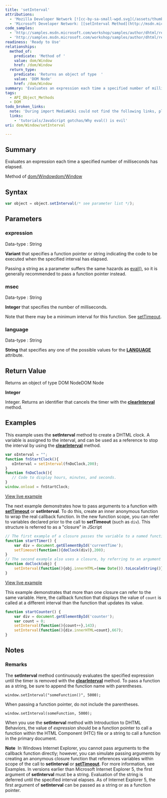 ```yaml
---
title: 'setInterval'
attributions:
  - 'Mozilla Developer Network [![cc-by-sa-small-wpd.svg](/assets/thumb/8/8c/cc-by-sa-small-wpd.svg/120px-cc-by-sa-small-wpd.svg.png)](http://creativecommons.org/licenses/by-sa/3.0/us/): [[setInterval](https://developer.mozilla.org/en-US/docs/Web/API/Window.setInterval) Article]'
  - 'Microsoft Developer Network: [[setInterval Method](http://msdn.microsoft.com/en-us/library/ie/ms536749(v=vs.85).aspx) Article]'
code_samples:
  - 'http://samples.msdn.microsoft.com/workshop/samples/author/dhtml/refs/setInterval.htm'
  - 'http://samples.msdn.microsoft.com/workshop/samples/author/dhtml/refs/setInterval2.htm'
readiness: 'Ready to Use'
relationships:
  method_of:
    predicate: 'Method of '
    value: dom/Window
    href: /dom/Window
  return_type:
    predicate: 'Returns an object of type  '
    value: 'DOM Node'
    href: /dom/Window
summary: 'Evaluates an expression each time a specified number of milliseconds has elapsed.'
tags:
  - API_Object_Methods
  - DOM
todo_broken_links:
  note: 'During import MediaWiki could not find the following links, please fix and adjust this list.'
  links:
    - 'tutorials/JavaScript gotchas/Why eval() is evil'
uri: dom/Window/setInterval

---
```

## Summary

Evaluates an expression each time a specified number of milliseconds has elapsed.

Method of [dom/Window](/dom/Window)[dom/Window](/dom/Window)

## Syntax

``` js
var object = object.setInterval(/* see parameter list */);
```

## Parameters

### expression

 Data-type
:   String

**Variant** that specifies a function pointer or string indicating the code to be executed when the specified interval has elapsed.

Passing a string as a parameter suffers the same hazards as [eval()](/w/index.php?title=tutorials/JavaScript_gotchas/Why_eval()_is_evil&action=edit&redlink=1), so it is generally recommended to pass a function pointer instead.

### msec

 Data-type
:   String

**Integer** that specifies the number of milliseconds.

Note that there may be a minimum interval for this function. See [setTimeout](/dom/Window/setTimeout).

### language

 Data-type
:   String

**String** that specifies any one of the possible values for the [**LANGUAGE**](/html/attributes/language) attribute.

## Return Value

Returns an object of type DOM NodeDOM Node

**Integer**

Integer. Returns an identifier that cancels the timer with the [**clearInterval**](/dom/Window/clearInterval) method.

## Examples

This example uses the **setInterval** method to create a DHTML clock. A variable is assigned to the interval, and can be used as a reference to stop the interval by using the [**clearInterval**](/dom/Window/clearInterval) method.

``` js
var oInterval = "";
function fnStartClock(){
   oInterval = setInterval(fnDoClock,200);
}
function fnDoClock(){
   // Code to display hours, minutes, and seconds.
}
window.onload = fnStartClock;
```

[View live example](http://samples.msdn.microsoft.com/workshop/samples/author/dhtml/refs/setInterval.htm)

The next example demonstrates how to pass arguments to a function with [**setTimeout**](/dom/Window/setTimeout) or **setInterval**. To do this, create an inner anonymous function to wrap the real callback function. In the new function scope, you can refer to variables declared prior to the call to **setTimeout** (such as `div`). This structure is referred to as a "closure" in JScript

``` js
// The first example of a closure passes the variable to a named function.
function startTimer() {
    var div = document.getElementById('currentTime');
    setTimeout(function(){doClock(div)},200);
}
// The second example also uses a closure, by referring to an argument passed to the function.
function doClock(obj) {
    setInterval(function(){obj.innerHTML=(new Date()).toLocaleString()},200);
}
```

[View live example](http://samples.msdn.microsoft.com/workshop/samples/author/dhtml/refs/setInterval2.htm)

This example demonstrates that more than one closure can refer to the same variable. Here, the callback function that displays the value of `count` is called at a different interval than the function that updates its value.

``` js
function startCounter() {
    var div = document.getElementById('counter');
    var count = 0;
    setInterval(function(){count++},143);
    setInterval(function(){div.innerHTML=count},667);
}
```

## Notes

### Remarks

The **setInterval** method continuously evaluates the specified expression until the timer is removed with the [**clearInterval**](/dom/Window/clearInterval) method. To pass a function as a string, be sure to append the function name with parentheses.

    window.setInterval("someFunction()", 5000);

When passing a function pointer, do not include the parentheses.

    window.setInterval(someFunction, 5000);

When you use the **setInterval** method with Introduction to DHTML Behaviors, the value of *expression* should be a function pointer to call a function within the HTML Component (HTC) file or a string to call a function in the primary document.

**Note**  In Windows Internet Explorer, you cannot pass arguments to the callback function directly; however, you can simulate passing arguments by creating an anonymous closure function that references variables within scope of the call to **setInterval** or [**setTimeout**](/dom/Window/setTimeout). For more information, see Examples. In versions earlier than Microsoft Internet Explorer 5, the first argument of **setInterval** must be a string. Evaluation of the string is deferred until the specified interval elapses. As of Internet Explorer 5, the first argument of **setInterval** can be passed as a string or as a function pointer.
